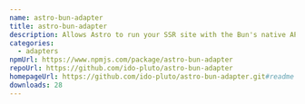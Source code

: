 ```yaml
---
name: astro-bun-adapter
title: astro-bun-adapter
description: Allows Astro to run your SSR site with the Bun's native API Bun.serve.
categories:
  - adapters
npmUrl: https://www.npmjs.com/package/astro-bun-adapter
repoUrl: https://github.com/ido-pluto/astro-bun-adapter
homepageUrl: https://github.com/ido-pluto/astro-bun-adapter.git#readme
downloads: 28
---
```

